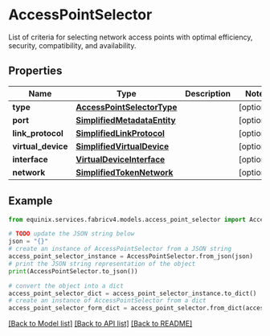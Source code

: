 # AccessPointSelector

List of criteria for selecting network access points with optimal efficiency, security, compatibility, and availability.

## Properties

Name | Type | Description | Notes
------------ | ------------- | ------------- | -------------
**type** | [**AccessPointSelectorType**](AccessPointSelectorType.md) |  | [optional] 
**port** | [**SimplifiedMetadataEntity**](SimplifiedMetadataEntity.md) |  | [optional] 
**link_protocol** | [**SimplifiedLinkProtocol**](SimplifiedLinkProtocol.md) |  | [optional] 
**virtual_device** | [**SimplifiedVirtualDevice**](SimplifiedVirtualDevice.md) |  | [optional] 
**interface** | [**VirtualDeviceInterface**](VirtualDeviceInterface.md) |  | [optional] 
**network** | [**SimplifiedTokenNetwork**](SimplifiedTokenNetwork.md) |  | [optional] 

## Example

```python
from equinix.services.fabricv4.models.access_point_selector import AccessPointSelector

# TODO update the JSON string below
json = "{}"
# create an instance of AccessPointSelector from a JSON string
access_point_selector_instance = AccessPointSelector.from_json(json)
# print the JSON string representation of the object
print(AccessPointSelector.to_json())

# convert the object into a dict
access_point_selector_dict = access_point_selector_instance.to_dict()
# create an instance of AccessPointSelector from a dict
access_point_selector_form_dict = access_point_selector.from_dict(access_point_selector_dict)
```
[[Back to Model list]](../README.md#documentation-for-models) [[Back to API list]](../README.md#documentation-for-api-endpoints) [[Back to README]](../README.md)


